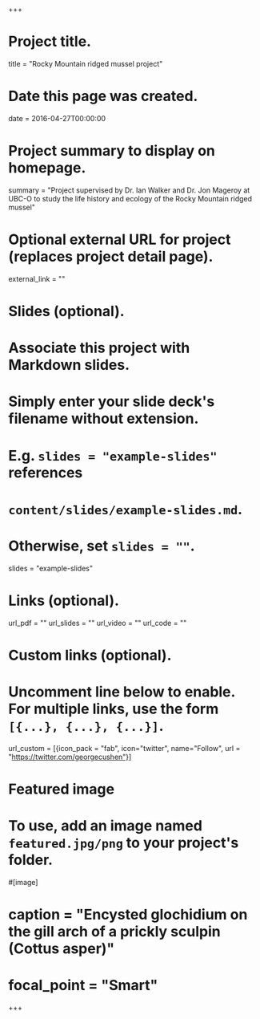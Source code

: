 +++
# Project title.
title = "Rocky Mountain ridged mussel project"

# Date this page was created.
date = 2016-04-27T00:00:00

# Project summary to display on homepage.
summary = "Project supervised by Dr. Ian Walker and Dr. Jon Mageroy at UBC-O to study the life history and ecology of the Rocky Mountain ridged mussel"

# Optional external URL for project (replaces project detail page).
external_link = ""

# Slides (optional).
#   Associate this project with Markdown slides.
#   Simply enter your slide deck's filename without extension.
#   E.g. `slides = "example-slides"` references 
#   `content/slides/example-slides.md`.
#   Otherwise, set `slides = ""`.
slides = "example-slides"

# Links (optional).
url_pdf = ""
url_slides = ""
url_video = ""
url_code = ""

# Custom links (optional).
#   Uncomment line below to enable. For multiple links, use the form `[{...}, {...}, {...}]`.
url_custom = [{icon_pack = "fab", icon="twitter", name="Follow", url = "https://twitter.com/georgecushen"}]

# Featured image
# To use, add an image named `featured.jpg/png` to your project's folder. 

#[image]
#  caption = "Encysted glochidium on the gill arch of a prickly sculpin (Cottus asper)"
#  focal_point = "Smart"
  
+++
